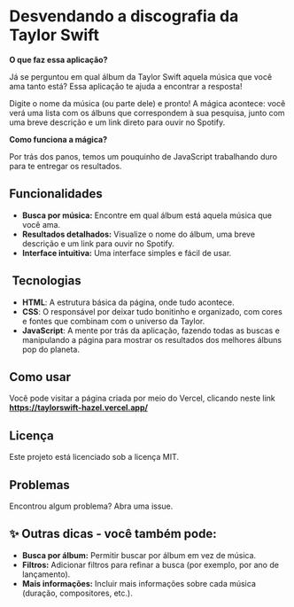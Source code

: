 #  Desvendando a discografia da Taylor Swift

**O que faz essa aplicação?**

Já se perguntou em qual álbum da Taylor Swift aquela música que você ama tanto está? Essa aplicação te ajuda a encontrar a resposta!

Digite o nome da música (ou parte dele) e pronto! A mágica acontece: você verá uma lista com os álbuns que correspondem à sua pesquisa, junto com uma breve descrição e um link direto para ouvir no Spotify.

**Como funciona a mágica?**

Por trás dos panos, temos um pouquinho de JavaScript trabalhando duro para te entregar os resultados.

##  Funcionalidades
* **Busca por música:** Encontre em qual álbum está aquela música que você ama.
* **Resultados detalhados:** Visualize o nome do álbum, uma breve descrição e um link para ouvir no Spotify.
* **Interface intuitiva:** Uma interface simples e fácil de usar.

## ️ Tecnologias
* **HTML**: A estrutura básica da página, onde tudo acontece.
* **CSS**: O responsável por deixar tudo bonitinho e organizado, com cores e fontes que combinam com o universo da Taylor.
* **JavaScript**: A mente por trás da aplicação, fazendo todas as buscas e manipulando a página para mostrar os resultados dos melhores álbuns pop do planeta.

##  Como usar
Você pode visitar a página criada por meio do Vercel, clicando neste link **https://taylorswift-hazel.vercel.app/**

##  Licença
Este projeto está licenciado sob a licença MIT.

##  Problemas
Encontrou algum problema? Abra uma issue.

## ✨ Outras dicas - você também pode:
* **Busca por álbum:** Permitir buscar por álbum em vez de música.
* **Filtros:** Adicionar filtros para refinar a busca (por exemplo, por ano de lançamento).
* **Mais informações:** Incluir mais informações sobre cada música (duração, compositores, etc.).
